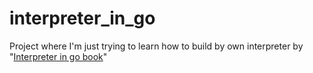 # interpreter_in_go

Project where I'm just trying to learn how to build by own interpreter by "[Interpreter in go book](https://interpreterbook.com/)"
